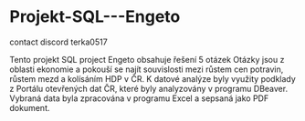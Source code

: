 # Projekt-SQL---Engeto

contact discord terka0517

Tento projekt SQL project Engeto obsahuje řešení 5 otázek Otázky jsou z oblasti ekonomie a pokouší se najít souvislosti mezi růstem cen potravin, růstem mezd a kolísáním HDP v ČR. K datové analýze byly využity podklady z Portálu otevřených dat ČR, které byly analyzovány v programu DBeaver. Vybraná data byla zpracována v programu Excel a sepsaná jako PDF dokument.



